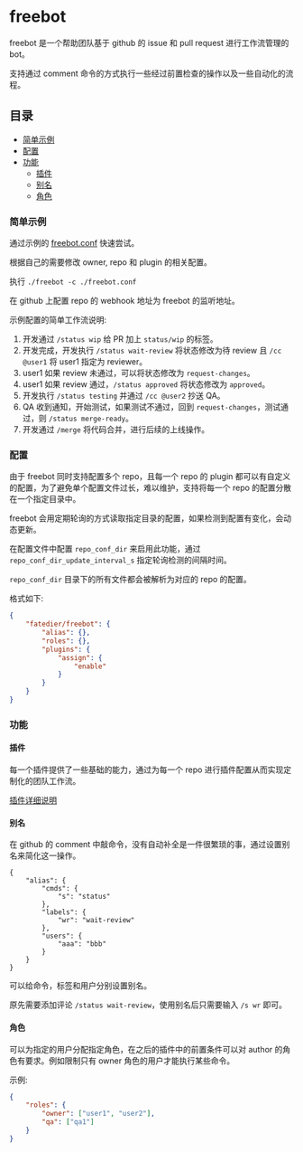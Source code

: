 # freebot

freebot 是一个帮助团队基于 github 的 issue 和 pull request 进行工作流管理的 bot。

支持通过 comment 命令的方式执行一些经过前置检查的操作以及一些自动化的流程。

## 目录

<!-- vim-markdown-toc GFM -->

* [简单示例](#简单示例)
* [配置](#配置)
* [功能](#功能)
    * [插件](#插件)
    * [别名](#别名)
    * [角色](#角色)

<!-- vim-markdown-toc -->

### 简单示例

通过示例的 [freebot.conf](./example/freebot.conf) 快速尝试。

根据自己的需要修改 owner, repo 和 plugin 的相关配置。

执行 `./freebot -c ./freebot.conf`

在 github 上配置 repo 的 webhook 地址为 freebot 的监听地址。

示例配置的简单工作流说明:

1. 开发通过 `/status wip` 给 PR 加上 `status/wip` 的标签。
2. 开发完成，开发执行 `/status wait-review` 将状态修改为待 review 且 `/cc @user1` 将 user1 指定为 reviewer。
3. user1 如果 review 未通过，可以将状态修改为 `request-changes`。
4. user1 如果 review 通过，`/status approved` 将状态修改为 `approved`。
5. 开发执行 `/status testing` 并通过 `/cc @user2` 抄送 QA。
6. QA 收到通知，开始测试，如果测试不通过，回到 `request-changes`，测试通过，则 `/status merge-ready`。
7. 开发通过 `/merge` 将代码合并，进行后续的上线操作。

### 配置

由于 freebot 同时支持配置多个 repo，且每一个 repo 的 plugin 都可以有自定义的配置，为了避免单个配置文件过长，难以维护，支持将每一个 repo 的配置分散在一个指定目录中。

freebot 会用定期轮询的方式读取指定目录的配置，如果检测到配置有变化，会动态更新。

在配置文件中配置 `repo_conf_dir` 来启用此功能，通过 `repo_conf_dir_update_interval_s` 指定轮询检测的间隔时间。

`repo_conf_dir` 目录下的所有文件都会被解析为对应的 repo 的配置。

格式如下:

```json
{
    "fatedier/freebot": {
        "alias": {},
        "roles": {},
        "plugins": {
            "assign": {
                "enable"
            }
        }
    }
}
```

### 功能

#### 插件

每一个插件提供了一些基础的能力，通过为每一个 repo 进行插件配置从而实现定制化的团队工作流。

[插件详细说明](./plugin/README.md)

#### 别名

在 github 的 comment 中敲命令，没有自动补全是一件很繁琐的事，通过设置别名来简化这一操作。

```
{
    "alias": {
        "cmds": {
            "s": "status"
        },
        "labels": {
            "wr": "wait-review"
        },
        "users": {
            "aaa": "bbb"
        }
    }
}
```

可以给命令，标签和用户分别设置别名。

原先需要添加评论 `/status wait-review`，使用别名后只需要输入 `/s wr` 即可。

#### 角色

可以为指定的用户分配指定角色，在之后的插件中的前置条件可以对 author 的角色有要求。例如限制只有 owner 角色的用户才能执行某些命令。

示例:

```json
{
    "roles": {
        "owner": ["user1", "user2"],
        "qa": ["qa1"]
    }
}
```
